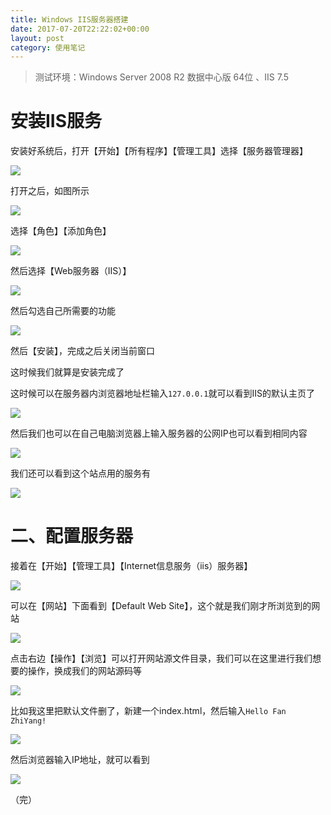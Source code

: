```yaml
---
title: Windows IIS服务器搭建
date: 2017-07-20T22:22:02+00:00
layout: post
category: 使用笔记
---
```


> 测试环境：Windows Server 2008 R2 数据中心版 64位 、IIS 7.5

# 安装IIS服务

安装好系统后，打开【开始】【所有程序】【管理工具】选择【服务器管理器】

![](/pics/2017/07/fzy_screenshot20170720124248.png)

打开之后，如图所示

![](/pics/2017/07/fzy_screenshot20170720124324.png)

选择【角色】【添加角色】

![](/pics/2017/07/fzy_screenshot20170720124358.png)

然后选择【Web服务器（IIS）】

![](/pics/2017/07/fzy_screenshot20170720124518.png)

然后勾选自己所需要的功能

![](/pics/2017/07/fzy_screenshot20170720124656.png)

然后【安装】，完成之后关闭当前窗口

这时候我们就算是安装完成了

这时候可以在服务器内浏览器地址栏输入`127.0.0.1`就可以看到IIS的默认主页了

![](/pics/2017/07/fzy_screenshot20170720130452.png)

然后我们也可以在自己电脑浏览器上输入服务器的公网IP也可以看到相同内容

![](/pics/2017/07/fzy_screenshot20170720130634.png)

我们还可以看到这个站点用的服务有

![](/pics/2017/07/fzy_screenshot20170720132447.png)

# 二、配置服务器

接着在【开始】【管理工具】【Internet信息服务（iis）服务器】

![](/pics/2017/07/fzy_screenshot20170720125015.png)

可以在【网站】下面看到【Default Web Site】，这个就是我们刚才所浏览到的网站

![](/pics/2017/07/fzy_screenshot20170720131007.png)

点击右边【操作】【浏览】可以打开网站源文件目录，我们可以在这里进行我们想要的操作，换成我们的网站源码等


![](/pics/2017/07/fzy_screenshot20170720131141.png)

比如我这里把默认文件删了，新建一个index.html，然后输入`Hello Fan ZhiYang!`

![](/pics/2017/07/fzy_screenshot20170720131628.png)

然后浏览器输入IP地址，就可以看到


![](/pics/2017/07/fzy_screenshot20170720131813.png)


（完）
